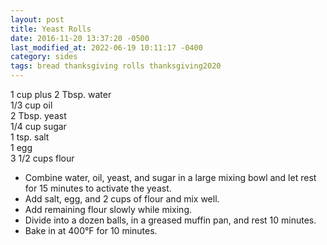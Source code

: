 ```yaml
---
layout: post
title: Yeast Rolls
date: 2016-11-20 13:37:20 -0500
last_modified_at: 2022-06-19 10:11:17 -0400
category: sides
tags: bread thanksgiving rolls thanksgiving2020
---
```

1 cup plus 2 Tbsp. water  
1/3 cup oil  
2 Tbsp. yeast  
1/4 cup sugar  
1 tsp. salt  
1 egg  
3 1/2 cups flour  

  * Combine water, oil, yeast, and sugar in a large mixing bowl and let rest for 15 minutes to activate the yeast.
  * Add salt, egg, and 2 cups of flour and mix well.
  * Add remaining flour slowly while mixing.
  * Divide into a dozen balls, in a greased muffin pan, and rest 10 minutes.
  * Bake in at 400°F for 10 minutes.

